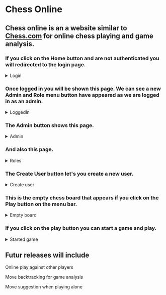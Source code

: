 # Chess Online
## Chess online is an a website similar to [Chess.com](chess.com) for online chess playing and game analysis.
### If you click on the Home button and are not authenticated you will redirected to the login page.
<details><summary>Login</summary>
  
  ![Login](https://github.com/kd291009/ChessOnline/blob/master/ChessOnline/Images/Login.png)
  
</details>

### Once logged in you will be shown this page. We can see a new Admin and Role menu button have appeared as we are logged in as an admin.

<details><summary>LoggedIn</summary>
  
  ![LoggedIn](https://github.com/kd291009/ChessOnline/blob/master/ChessOnline/Images/LoggedIn.png)
  
</details>

### The Admin button shows this page.
<details><summary>Admin</summary>
  
![Players](https://github.com/kd291009/ChessOnline/blob/master/ChessOnline/Images/Players.png)

  </details>
  
### And also this page.
<details><summary>Roles</summary>
  
![Roles](https://github.com/kd291009/ChessOnline/blob/master/ChessOnline/Images/Roles.png)

</details>

### The Create User button let's you create a new user.
<details><summary>Create user</summary>
  
![CreateUser](https://github.com/kd291009/ChessOnline/blob/master/ChessOnline/Images/CreateUser.png)

  </details>
  
### This is the empty chess board that appears if you click on the Play button on the menu bar.
<details><summary>Empty board</summary>
  
![Empty Board](https://github.com/kd291009/ChessOnline/blob/master/ChessOnline/Images/EmptyBoard.png)

</details>

### If you click on the play button you can start a game and play.
<details><summary>Started game</summary>
  
![StartedGame](https://github.com/kd291009/ChessOnline/blob/master/ChessOnline/Images/StartedGame.png)
  
</details>

## Futur releases will include
<p> Online play against other players </p>
<p> Move backtracking for game analysis </p>
<p> Move suggestion when playing alone </p>
